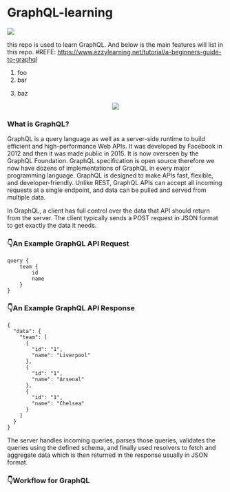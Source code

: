 # GraphQL-learning
<img src="https://img.shields.io/badge/GrahpQL-.NET CORE-brightgreen" />

this repo is used to learn GraphQL. And below is the main features will list in this repo.
#REFE: https://www.ezzylearning.net/tutorial/a-beginners-guide-to-graphql
<ol>
<li>foo</li>
<li>bar</li>
</ol>
<ol start="3">
<li>baz</li>
</ol>

<div align="center">
  <img  src="https://github-readme-streak-stats.herokuapp.com?user=dongyuanwai&theme=onedark&date_format=M%20j%5B%2C%20Y%5D" />
</div>

### What is GraphQL?
GraphQL is a query language as well as a server-side runtime to build efficient and high-performance Web APIs. It was developed by Facebook in 2012 and then it was made public in 2015. It is now overseen by the GraphQL Foundation. GraphQL specification is open source therefore we now have dozens of implementations of GraphQL in every major programming language. GraphQL is designed to make APIs fast, flexible, and developer-friendly. Unlike REST, GraphQL APIs can accept all incoming requests at a single endpoint, and data can be pulled and served from multiple data.

In GraphQL, a client has full control over the data that API should return from the server. The client typically sends a POST request in JSON format to get exactly the data it needs.

### 👇An Example GraphQL API Request

```
query {
    team {
        id
        name
    }
}
```

### 👇An Example GraphQL API Response

```
{
  "data": {
    "team": [
      {
        "id": "1",
        "name": "Liverpool"
      },
      {
        "id": "1",
        "name": "Arsenal"
      },
      {
        "id": "1",
        "name": "Chelsea"
      }
    ]
  }
}
```
The server handles incoming queries, parses those queries, validates the queries using the defined schema, and finally used resolvers to fetch and aggregate data which is then returned in the response usually in JSON format.
### 👇Workflow for GraphQL
